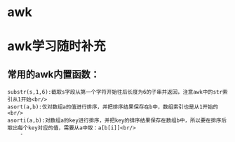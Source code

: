 # awk
awk学习随时补充
===
常用的awk内置函数：
---
    substr(s,1,6):截取s字段从第一个字符开始往后长度为6的子串并返回，注意awk中的str索引从1开始<br/>
    asort(a,b):仅对数组a的值进行排序，并把排序结果保存在b中，数组索引也是从1开始的<br/>
    asorti(a,b):对数组a的key进行排序，并把key的排序结果保存在数组b中，所以要在排序后取出每个key对应的值，需要从a中取：a[b[i]]<br/>
        -
